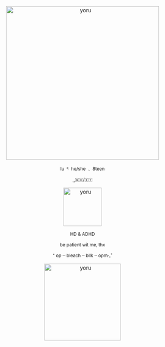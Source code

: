 <p align="center">
    <img width="400" src="https://64.media.tumblr.com/f399c8570841afa79ce5d6513948d0f8/a15b245ee466c34c-4a/s1280x1920/ff8c539cfd40d15f58dedf522bcd2fe6b634807f.pnj" alt="yoru">
</p>
<p align="center">
<sub>lu ⺀ he/she ﹑ 8teen </sub>
</p>
<p align="center">
<sub> ̨ ̨ 🇲🇽/🇮🇹</sub>
<p align="center">
    <img width="100" src="https://64.media.tumblr.com/ccb299c91b9d24e12d3d6531d6cb93ab/a15b245ee466c34c-58/s1280x1920/0ab1e0534fa169657e81340ba1a356d4e778620a.pnj" alt="yoru">
</p>
<p align="center">
<sub>HD & ADHD</sub>
</p>
<p align="center">
<sub>be patient wit me‚ thx</sub>
</p>
<p align="center">
<sub>⁺ op ┄ bleach ┄ bllk ┄ opm‧₊˚</sub>
</p>
<p align="center">
    <img width="200" src="https://64.media.tumblr.com/48f27263b8d252b1ea57aa17166ff9cf/a15b245ee466c34c-8c/s1280x1920/1e9b625365858e9443c34d3be9071f128ba1818f.pnj" alt="yoru">
</p>

